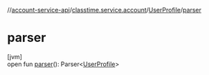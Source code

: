 //[account-service-api](../../../index.md)/[classtime.service.account](../index.md)/[UserProfile](index.md)/[parser](parser.md)

# parser

[jvm]\
open fun [parser](parser.md)(): Parser&lt;[UserProfile](index.md)&gt;
